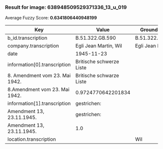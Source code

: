 ### Result for image: 638948509529371336_13_u_019
Average Fuzzy Score: **0.6341806440948199**
<small>

| Key | Value | Ground Truth | Score |
| --- | --- | --- | --- |
| b_id.transcription | B.51.322.GB.590 | B.51.322.GB.590. | 0.967741935483871 |
| company.transcription | Egli Jean Martin, Wil | Egli Jean Martin | 0.8648648648648648 |
| date | 1945-11-23 |  | 0.0 |
| information[0].transcription | Britische schwerze Liste
8. Amendment vom 23. Mai 1942. | Britische schwarze Liste
8.Amendment vom 23. Mai 1942. | 0.9724770642201834 |
| information[1].transcription | gestrichen:
Amendment 13, 23.11.1945. | gestrichen:
Amendment 13, 23.11.1945. | 1.0 |
| location.transcription |  | Wil | 0.0 |

</small>
